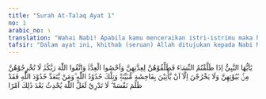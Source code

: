 ```yaml
---
title: "Surah At-Talaq Ayat 1"
no: 1
arabic_no: ١
translation: "Wahai Nabi! Apabila kamu menceraikan istri-istrimu maka hendaklah kamu ceraikan mereka pada waktu mereka dapat (menghadapi) idahnya (yang wajar), dan hitunglah waktu idah itu, serta bertakwalah kepada Allah Tuhanmu. Janganlah kamu keluarkan mereka dari rumahnya dan janganlah (diizinkan) keluar kecuali jika mereka mengerjakan perbuatan keji yang jelas. Itulah hukum-hukum Allah, dan barangsiapa melanggar hukum-hukum Allah, maka sungguh, dia telah berbuat zalim terhadap dirinya sendiri. Kamu tidak mengetahui barangkali setelah itu Allah mengadakan suatu ketentuan yang baru. "
tafsir: "Dalam ayat ini, khithab (seruan) Allah ditujukan kepada Nabi Muhammad, tetapi pada hakikatnya dimaksudkan juga kepada umatnya yang beriman. Allah menyerukan kepada orang-orang mukmin apabila mereka ingin menceraikan (menalak) istri-istri mereka, agar melakukannya ketika istrinya langsung bisa menjalani idahnya, yaitu pada waktu istri-istri itu suci dari haid dan belum dicampuri, sebagaimana dijelaskan dalam satu hadis Nabi saw yang berasal dari Ibnu 'Umar: \n\n'Abdullah bin 'Umar telah menalak istrinya dalam keadaan haid. Lalu 'Umar bin Khaththab menanyakan hal itu kepada Nabi saw, lalu beliau memerintahkan 'Abdullah bin 'Umar merujuk istrinya, menahan istrinya (tinggal bersama) sampai masa suci. Lalu menunggu masa haidnya lagi sampai suci, maka setelah itu jika ia menginginkan tinggal bersama istrinya (maka lakukanlah), dan jika ia ingin menalak istrinya (maka lakukanlah) sebelum menggaulinya. Demikianlah masa idah yang diperintahkan Allah ketika perempuan ditalak. (Riwayat al-Bukhari dan Muslim)\n\nSeorang suami yang akan menalak istrinya, agar meneliti dan memperhitungkan betul kapan idah istrinya mulai dan kapan berakhir, agar istri langsung bisa menjalani idahnya sehingga tidak menunggu terlalu lama. Suami juga diminta melaksanakan hukum-hukum dan memenuhi hak-hak istri yang harus dipenuhi selama masa idah. Hendaklah suami itu takut kepada Allah dan jangan menyalahi apa yang telah diperintahkan-Nya mengenai talak, yaitu menjatuhkan talak pada masa yang direstui-Nya dan memenuhi hak istri yang di talak. Antara lain, janganlah sang suami mengeluarkan istri yang ditalaknya dari rumah yang ditempatinya sebelum ditalak dengan alasan marah dan sebagainya, karena menempatkan istri itu pada tempat yang layak adalah hak istri yang telah diwajibkan Allah selama ia masih dalam idah. \n\nSang suami juga dilarang untuk mengeluarkan istri yang sedang menjalani idah dari rumah yang ditempatinya. Apalagi membiarkan keluar sekehendaknya, karena yang demikian merupakan pelanggaran agama, kecuali apabila istri terang-terangan mengerjakan perbuatan keji, seperti melakukan perbuatan zina dan sebagainya. Jika sang istri berkelakuan tidak sopan terhadap mertua, maka bolehlah ia dikeluarkan dari tempat tinggalnya. Demikianlah batas-batas dan ketentuan-ketentuan yang telah digariskan Allah mengenai talak, idah, dan sebagainya.\n\nOleh karena itu, barang siapa melanggar hukum-hukum Allah itu, berarti ia berbuat zalim kepada dirinya sendiri. Andaikata Allah menakdirkan satu perubahan, lalu hati suami berbalik menjadi cinta lagi kepada istrinya yang telah ditalaknya dan merasa menyesal atas perbuatannya kemudian ia ingin rujuk kembali, maka baginya sudah tertutup jalan, bila keinginannya itu dilaksanakan sesudah habis masa idahnya karena ia telah menyia-nyiakan kesempatan yang diberikan kepadanya. Istri yang dimaksud di sini ialah istri yang sudah atau masih haid dan sudah dicampuri sesudah akad nikah. Ada pun istri yang masih kecil atau sudah ayisah (tidak haid lagi) atau belum dicampuri sesudah akad nikah, apabila ditalak, mempunyai hukum idah tersendiri. Berbeda dengan hukum yang berlaku seperti tersebut di atas."
---
```

يٰٓاَيُّهَا النَّبِيُّ اِذَا طَلَّقْتُمُ النِّسَاۤءَ فَطَلِّقُوْهُنَّ لِعِدَّتِهِنَّ وَاَحْصُوا الْعِدَّةَۚ وَاتَّقُوا اللّٰهَ رَبَّكُمْۚ  لَا تُخْرِجُوْهُنَّ مِنْۢ بُيُوْتِهِنَّ وَلَا يَخْرُجْنَ اِلَّآ اَنْ يَّأْتِيْنَ بِفَاحِشَةٍ مُّبَيِّنَةٍۗ وَتِلْكَ حُدُوْدُ اللّٰهِ ۗوَمَنْ يَّتَعَدَّ حُدُوْدَ اللّٰهِ فَقَدْ ظَلَمَ نَفْسَهٗ ۗ لَا تَدْرِيْ لَعَلَّ اللّٰهَ يُحْدِثُ بَعْدَ ذٰلِكَ اَمْرًا